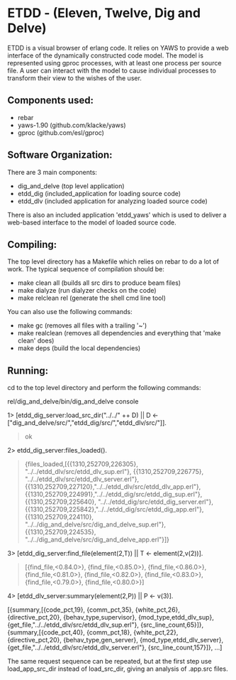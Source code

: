 ETDD - (Eleven, Twelve, Dig and Delve)
======================================

ETDD is a visual browser of erlang code. It relies on YAWS to provide a web interface of the dynamically constructed code model. The model is represented using gproc processes, with at least one process per source file. A user can interact with the model to cause individual processes to transform their view to the wishes of the user.

Components used:
----------------

  * rebar
  * yaws-1.90 (github.com/klacke/yaws)
  * gproc (github.com/esl/gproc)


Software Organization:
----------------------

There are 3 main components:

  * dig_and_delve (top level application)
  * etdd_dig (included_application for loading source code)
  * etdd_dlv (included application for analyzing loaded source code)

There is also an included application 'etdd_yaws' which is used to deliver a web-based interface to the model of loaded source code.


Compiling:
----------

The top level directory has a Makefile which relies on rebar to do a lot of work.  The typical sequence of compilation should be:

  * make clean all     (builds all src dirs to produce beam files)
  * make dialyze       (run dialyzer checks on the code)
  * make relclean rel  (generate the shell cmd line tool)

You can also use the following commands:

  * make gc         (removes all files with a trailing '~')
  * make realclean  (removes all dependencies and everything that 'make clean' does)
  * make deps       (build the local dependencies)

Running:
--------

cd to the top level directory and perform the following commands:

  rel/dig_and_delve/bin/dig_and_delve console

  1> [etdd_dig_server:load_src_dir("../../" ++ D) || D <- ["dig_and_delve/src/","etdd_dig/src/","etdd_dlv/src/"]].

  > ok

  2> etdd_dig_server:files_loaded().

  > {files_loaded,[{{1310,252709,226305},
  >                 "../../etdd_dlv/src/etdd_dlv_sup.erl"},
  >                {{1310,252709,226775},
  >                 "../../etdd_dlv/src/etdd_dlv_server.erl"},
  >                {{1310,252709,227120},"../../etdd_dlv/src/etdd_dlv_app.erl"},
  >                {{1310,252709,224991},"../../etdd_dig/src/etdd_dig_sup.erl"},
  >                {{1310,252709,225640},
  >                 "../../etdd_dig/src/etdd_dig_server.erl"},
  >                {{1310,252709,225842},"../../etdd_dig/src/etdd_dig_app.erl"},
  >                {{1310,252709,224110},
  >                 "../../dig_and_delve/src/dig_and_delve_sup.erl"},
  >                {{1310,252709,224535},
  >                 "../../dig_and_delve/src/dig_and_delve_app.erl"}]}

  3> [etdd_dig_server:find_file(element(2,T)) || T <- element(2,v(2))].

  > [{find_file,<0.84.0>}, {find_file,<0.85.0>}, {find_file,<0.86.0>},
  >  {find_file,<0.81.0>}, {find_file,<0.82.0>}, {find_file,<0.83.0>},
  >  {find_file,<0.79.0>}, {find_file,<0.80.0>}]

  4> [etdd_dlv_server:summary(element(2,P)) || P <- v(3)].

   [{summary,[{code_pct,19},
           {comm_pct,35},
           {white_pct,26},
           {directive_pct,20},
           {behav_type,supervisor},
           {mod_type,etdd_dlv_sup},
           {get_file,"../../etdd_dlv/src/etdd_dlv_sup.erl"},
           {src_line_count,65}]},
    {summary,[{code_pct,40},
           {comm_pct,18},
           {white_pct,22},
           {directive_pct,20},
           {behav_type,gen_server},
           {mod_type,etdd_dlv_server},
           {get_file,"../../etdd_dlv/src/etdd_dlv_server.erl"},
           {src_line_count,157}]},
     ...]

The same request sequence can be repeated, but at the first step use load_app_src_dir instead of load_src_dir, giving an analysis of .app.src files.
